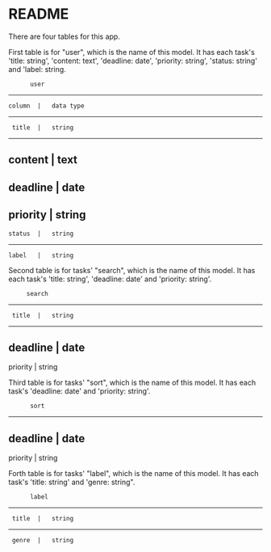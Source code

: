 # README

There are four tables for this app.

First table is for "user", which is the name of this model. It has each task's 'title: string', 'content: text', 'deadline: date', 'priority: string', 'status: string' and 'label: string.

          user
--------------------------
    column  |   data type
--------------------------
     title  |   string
--------------------------
   content  |    text
--------------------------
  deadline  |    date
--------------------------
  priority  |   string
--------------------------
    status  |   string
--------------------------
    label   |   string
    
Second table is for tasks' "search", which is the name of this model. It has each task's 'title: string', 'deadline: date' and 'priority: string'.

         search
--------------------------
     title  |   string
--------------------------
  deadline  |    date
--------------------------
  priority  |   string

Third table is for tasks' "sort", which is the name of this model. It has each task's 'deadline: date' and 'priority: string'.

          sort
--------------------------
  deadline  |    date
--------------------------
  priority  |   string

Forth table is for tasks' "label", which is the name of this model. It has each task's 'title: string' and 'genre: string".

          label
--------------------------
     title  |   string
--------------------------
     genre  |   string